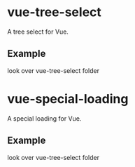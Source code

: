 # vue-tree-select

A tree select for Vue.

## Example

look over vue-tree-select folder

# vue-special-loading

A special loading for Vue.

## Example

look over vue-tree-select folder